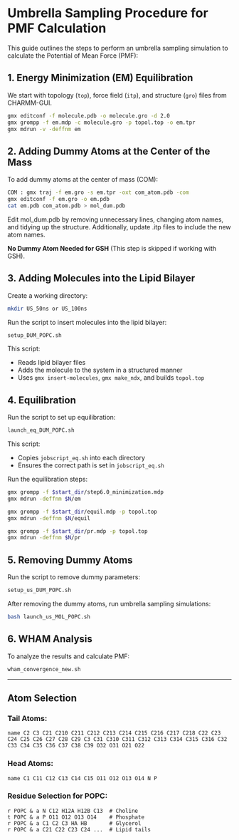 # Umbrella Sampling Procedure for PMF Calculation

This guide outlines the steps to perform an umbrella sampling simulation to calculate the Potential of Mean Force (PMF):

## 1. Energy Minimization (EM) Equilibration
We start with topology (`top`), force field (`itp`), and structure (`gro`) files from CHARMM-GUI.

```bash
gmx editconf -f molecule.pdb -o molecule.gro -d 2.0
gmx grompp -f em.mdp -c molecule.gro -p topol.top -o em.tpr
gmx mdrun -v -deffnm em
```

## 2. Adding Dummy Atoms at the Center of the Mass
To add dummy atoms at the center of mass (COM):

```bash
COM : gmx traj -f em.gro -s em.tpr -oxt com_atom.pdb -com
gmx editconf -f em.gro -o em.pdb
cat em.pdb com_atom.pdb > mol_dum.pdb
```

Edit mol_dum.pdb by removing unnecessary lines, changing atom names, and tidying up the structure.
Additionally, update .itp files to include the new atom names.

**No Dummy Atom Needed for GSH** (This step is skipped if working with GSH).

## 3. Adding Molecules into the Lipid Bilayer
Create a working directory:

```bash
mkdir US_50ns or US_100ns 
```

Run the script to insert molecules into the lipid bilayer:
```bash
setup_DUM_POPC.sh
```
This script:
- Reads lipid bilayer files
- Adds the molecule to the system in a structured manner
- Uses `gmx insert-molecules`, `gmx make_ndx`, and builds `topol.top`

## 4. Equilibration
Run the script to set up equilibration:
```bash
launch_eq_DUM_POPC.sh
```
This script:
- Copies `jobscript_eq.sh` into each directory
- Ensures the correct path is set in `jobscript_eq.sh`

Run the equilibration steps:
```bash
gmx grompp -f $start_dir/step6.0_minimization.mdp
gmx mdrun -deffnm $N/em

gmx grompp -f $start_dir/equil.mdp -p topol.top
gmx mdrun -deffnm $N/equil

gmx grompp -f $start_dir/pr.mdp -p topol.top
gmx mdrun -deffnm $N/pr
```

## 5. Removing Dummy Atoms
Run the script to remove dummy parameters:
```bash
setup_us_DUM_POPC.sh
```
After removing the dummy atoms, run umbrella sampling simulations:
```bash
bash launch_us_MOL_POPC.sh   
```

## 6. WHAM Analysis
To analyze the results and calculate PMF:
```bash
wham_convergence_new.sh   
```

---

## **Atom Selection**

### Tail Atoms:
```
name C2 C3 C21 C210 C211 C212 C213 C214 C215 C216 C217 C218 C22 C23 C24 C25 C26 C27 C28 C29 C3 C31 C310 C311 C312 C313 C314 C315 C316 C32 C33 C34 C35 C36 C37 C38 C39 O32 O31 O21 O22
```

### Head Atoms:
```
name C1 C11 C12 C13 C14 C15 O11 O12 O13 O14 N P
```

### Residue Selection for POPC:
```
r POPC & a N C12 H12A H12B C13  # Choline
t POPC & a P O11 O12 O13 O14    # Phosphate
r POPC & a C1 C2 C3 HA HB       # Glycerol
r POPC & a C21 C22 C23 C24 ...  # Lipid tails
```


